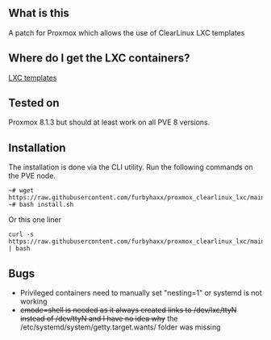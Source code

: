 ## What is this
<p>A patch for Proxmox which allows the use of ClearLinux LXC templates<br>
</p>

## Where do I get the LXC containers?
[LXC templates](https://github.com/furbyhaxx/clearlinux_lxc/)

## Tested on
Proxmox 8.1.3 but should at least work on all PVE 8 versions.

## Installation 
The installation is done via the CLI utility. Run the following commands on the PVE node.

```
~# wget https://raw.githubusercontent.com/furbyhaxx/proxmox_clearlinux_lxc/main/install.sh
~# bash install.sh
```
Or this one liner
```
curl -s https://raw.githubusercontent.com/furbyhaxx/proxmox_clearlinux_lxc/main/install.sh | bash
```
## Bugs
- Privileged containers need to manually set "nesting=1" or systemd is not working
- ~~cmode=shell is needed as it always created links to /dev/lxc/ttyN instead of /dev/ttyN and I have no idea why~~ the /etc/systemd/system/getty.target.wants/ folder was missing
